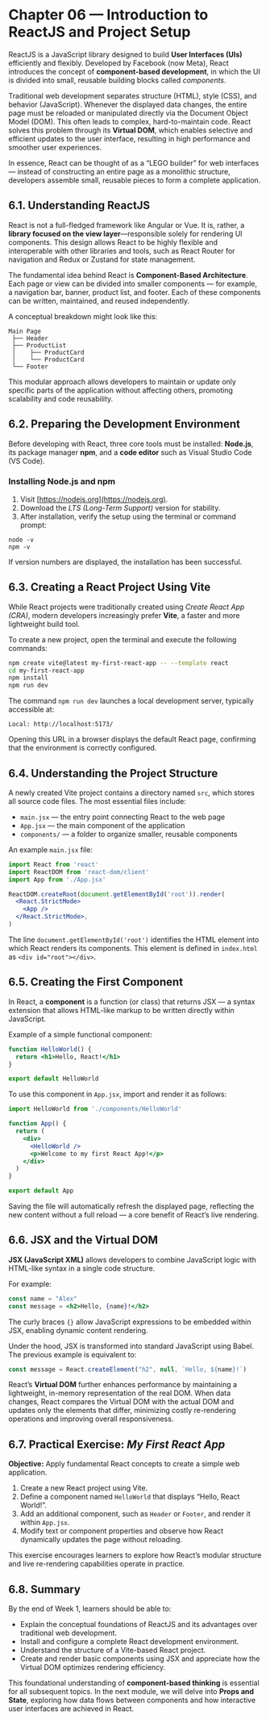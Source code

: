 
# Chapter 06 — Introduction to ReactJS and Project Setup

ReactJS is a JavaScript library designed to build **User Interfaces (UIs)** efficiently and flexibly. Developed by Facebook (now Meta), React introduces the concept of **component-based development**, in which the UI is divided into small, reusable building blocks called *components*.

Traditional web development separates structure (HTML), style (CSS), and behavior (JavaScript). Whenever the displayed data changes, the entire page must be reloaded or manipulated directly via the Document Object Model (DOM). This often leads to complex, hard-to-maintain code. React solves this problem through its **Virtual DOM**, which enables selective and efficient updates to the user interface, resulting in high performance and smoother user experiences.

In essence, React can be thought of as a “LEGO builder” for web interfaces — instead of constructing an entire page as a monolithic structure, developers assemble small, reusable pieces to form a complete application.


## 6.1. Understanding ReactJS

React is not a full-fledged framework like Angular or Vue. It is, rather, a **library focused on the view layer**—responsible solely for rendering UI components. This design allows React to be highly flexible and interoperable with other libraries and tools, such as React Router for navigation and Redux or Zustand for state management.

The fundamental idea behind React is **Component-Based Architecture**. Each page or view can be divided into smaller components — for example, a navigation bar, banner, product list, and footer. Each of these components can be written, maintained, and reused independently.

A conceptual breakdown might look like this:

```
Main Page
 ├── Header
 ├── ProductList
 │    ├── ProductCard
 │    └── ProductCard
 └── Footer
```

This modular approach allows developers to maintain or update only specific parts of the application without affecting others, promoting scalability and code reusability.


## 6.2. Preparing the Development Environment

Before developing with React, three core tools must be installed: **Node.js**, its package manager **npm**, and a **code editor** such as Visual Studio Code (VS Code).

### Installing Node.js and npm

1. Visit [https://nodejs.org](https://nodejs.org).
2. Download the *LTS (Long-Term Support)* version for stability.
3. After installation, verify the setup using the terminal or command prompt:

```
node -v
npm -v
```

If version numbers are displayed, the installation has been successful.



## 6.3. Creating a React Project Using Vite

While React projects were traditionally created using *Create React App (CRA)*, modern developers increasingly prefer **Vite**, a faster and more lightweight build tool.

To create a new project, open the terminal and execute the following commands:

```bash
npm create vite@latest my-first-react-app -- --template react
cd my-first-react-app
npm install
npm run dev
```

The command `npm run dev` launches a local development server, typically accessible at:

```
Local: http://localhost:5173/
```

Opening this URL in a browser displays the default React page, confirming that the environment is correctly configured.


## 6.4. Understanding the Project Structure

A newly created Vite project contains a directory named `src`, which stores all source code files. The most essential files include:

* `main.jsx` — the entry point connecting React to the web page
* `App.jsx` — the main component of the application
* `components/` — a folder to organize smaller, reusable components

An example `main.jsx` file:

```jsx
import React from 'react'
import ReactDOM from 'react-dom/client'
import App from './App.jsx'

ReactDOM.createRoot(document.getElementById('root')).render(
  <React.StrictMode>
    <App />
  </React.StrictMode>,
)
```

The line `document.getElementById('root')` identifies the HTML element into which React renders its components. This element is defined in `index.html` as `<div id="root"></div>`.


## 6.5. Creating the First Component

In React, a **component** is a function (or class) that returns JSX — a syntax extension that allows HTML-like markup to be written directly within JavaScript.

Example of a simple functional component:

```jsx
function HelloWorld() {
  return <h1>Hello, React!</h1>
}

export default HelloWorld
```

To use this component in `App.jsx`, import and render it as follows:

```jsx
import HelloWorld from './components/HelloWorld'

function App() {
  return (
    <div>
      <HelloWorld />
      <p>Welcome to my first React App!</p>
    </div>
  )
}

export default App
```

Saving the file will automatically refresh the displayed page, reflecting the new content without a full reload — a core benefit of React’s live rendering.



## 6.6. JSX and the Virtual DOM

**JSX (JavaScript XML)** allows developers to combine JavaScript logic with HTML-like syntax in a single code structure.

For example:

```jsx
const name = "Alex"
const message = <h2>Hello, {name}!</h2>
```

The curly braces `{}` allow JavaScript expressions to be embedded within JSX, enabling dynamic content rendering.

Under the hood, JSX is transformed into standard JavaScript using Babel. The previous example is equivalent to:

```jsx
const message = React.createElement("h2", null, `Hello, ${name}!`)
```

React’s **Virtual DOM** further enhances performance by maintaining a lightweight, in-memory representation of the real DOM. When data changes, React compares the Virtual DOM with the actual DOM and updates only the elements that differ, minimizing costly re-rendering operations and improving overall responsiveness.


## 6.7. Practical Exercise: *My First React App*

**Objective:** Apply fundamental React concepts to create a simple web application.

1. Create a new React project using Vite.
2. Define a component named `HelloWorld` that displays “Hello, React World!”.
3. Add an additional component, such as `Header` or `Footer`, and render it within `App.jsx`.
4. Modify text or component properties and observe how React dynamically updates the page without reloading.

This exercise encourages learners to explore how React’s modular structure and live re-rendering capabilities operate in practice.


## 6.8. Summary

By the end of Week 1, learners should be able to:

* Explain the conceptual foundations of ReactJS and its advantages over traditional web development.
* Install and configure a complete React development environment.
* Understand the structure of a Vite-based React project.
* Create and render basic components using JSX and appreciate how the Virtual DOM optimizes rendering efficiency.

This foundational understanding of **component-based thinking** is essential for all subsequent topics. In the next module, we will delve into **Props and State**, exploring how data flows between components and how interactive user interfaces are achieved in React.

